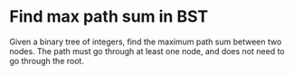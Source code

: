 # Find max path sum in BST

Given a binary tree of integers, find the maximum path sum between two nodes. The path must go through at least one node, and does not need to go through the root.